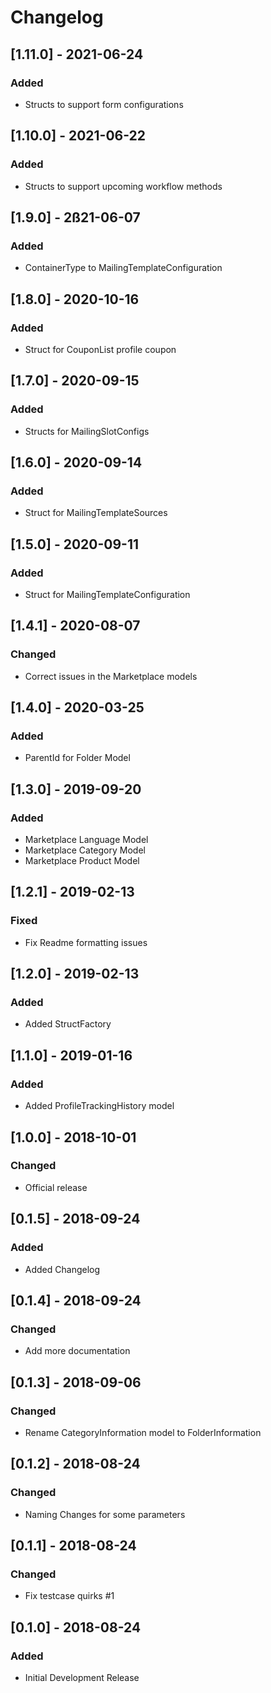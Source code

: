 # Changelog

## [1.11.0] - 2021-06-24
### Added
- Structs to support form configurations

## [1.10.0] - 2021-06-22
### Added
- Structs to support upcoming workflow methods

## [1.9.0] - 2ß21-06-07
### Added
- ContainerType to MailingTemplateConfiguration

## [1.8.0] - 2020-10-16
### Added
- Struct for CouponList profile coupon

## [1.7.0] - 2020-09-15
### Added
- Structs for MailingSlotConfigs

## [1.6.0] - 2020-09-14
### Added
- Struct for MailingTemplateSources

## [1.5.0] - 2020-09-11
### Added
- Struct for MailingTemplateConfiguration

## [1.4.1] - 2020-08-07
### Changed
- Correct issues in the Marketplace models

## [1.4.0] - 2020-03-25
### Added
- ParentId for Folder Model

## [1.3.0] - 2019-09-20
### Added
- Marketplace Language Model
- Marketplace Category Model
- Marketplace Product Model

## [1.2.1] - 2019-02-13
### Fixed
- Fix Readme formatting issues

## [1.2.0] - 2019-02-13
### Added
- Added StructFactory

## [1.1.0] - 2019-01-16
### Added
- Added ProfileTrackingHistory model

## [1.0.0] - 2018-10-01
### Changed
- Official release

## [0.1.5] - 2018-09-24
### Added
- Added Changelog

## [0.1.4] - 2018-09-24
### Changed
- Add more documentation

## [0.1.3] - 2018-09-06
### Changed
- Rename CategoryInformation model to FolderInformation

## [0.1.2] - 2018-08-24
### Changed
- Naming Changes for some parameters

## [0.1.1] - 2018-08-24
### Changed
- Fix testcase quirks #1

## [0.1.0] - 2018-08-24
### Added
- Initial Development Release
